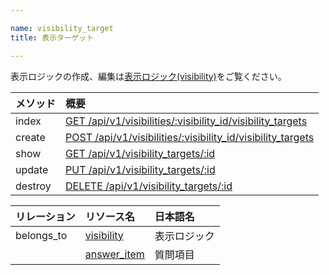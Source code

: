 ```yaml
---

name: visibility_target
title: 表示ターゲット

---
```


表示ロジックの作成、編集は[表示ロジック(visibility)](#visibility)をご覧ください。

|メソッド|概要|
|:---|:---|
|index|[GET /api/v1/visibilities/:visibility_id/visibility_targets](#visibility_target_index)|
|create|[POST /api/v1/visibilities/:visibility_id/visibility_targets](#visibility_target_create)|
|show|[GET /api/v1/visibility_targets/:id](#visibility_target_show)|
|update|[PUT /api/v1/visibility_targets/:id](#visibility_target_update)|
|destroy|[DELETE /api/v1/visibility_targets/:id](#visibility_target_delete)|

|リレーション|リソース名|日本語名|
|:---|:---|:---|
|belongs_to|[visibility](#visibility)|表示ロジック|
||[answer_item](#answer_item)|質問項目|
